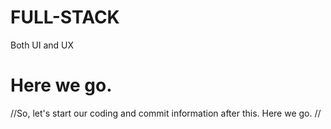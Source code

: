 # FULL-STACK

Both UI and UX

# Here we go.
//So, let's start our coding and commit information after this. Here we go. //
